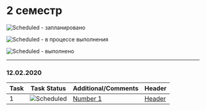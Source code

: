 # 2 семестр


![Scheduled](https://github.com/AnzhelikaKravchuk/.NET-Training.-Spring-2019/blob/master/Pictures/icons-target.png) - запланировано

![Scheduled](https://github.com/AnzhelikaKravchuk/.NET-Training.-Spring-2019/blob/master/Pictures/icons-inprogress.png) - в процессе выполнения

![Scheduled](https://github.com/AnzhelikaKravchuk/.NET-Training.-Spring-2019/blob/master/Pictures/icons-ok.png) - выполнено

---

### 12.02.2020 
| Task | Task Status | Additional/Comments | Header |
| -------- | -------- | --------|  --------| 
| 1 | ![Scheduled](https://github.com/AnzhelikaKravchuk/.NET-Training.-Spring-2019/blob/master/Pictures/icons-ok.png)|[Number 1](https://github.com/abbsgng/PMShulzhykDzmitri/blob/master/1course2semester/12.02.2020/Source.cpp)|[Header](https://github.com/abbsgng/PMShulzhykDzmitry/blob/master/1course2semester/12.02.2020/Header.h)
